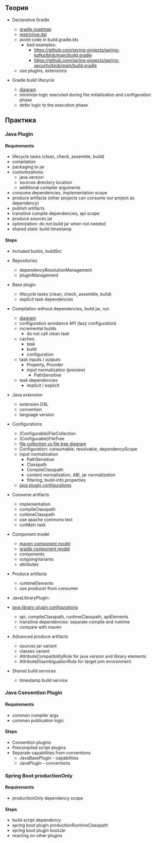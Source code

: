 ## Теория

- Declarative Gradle
  - [gradle roadmap](https://github.com/orgs/gradle/projects/31/views/1)
  - [restrictive dsl](https://blog.gradle.org/declarative-gradle)
  - avoid code in build.gradle.kts
    - bad examples:
      - https://github.com/spring-projects/spring-kafka/blob/main/build.gradle
      - https://github.com/spring-projects/spring-security/blob/main/build.gradle
  - use plugins, extensions

- Gradle build lifecycle
  - [diagram](images/build-lifecycle.png)
  - minimize logic executed during the initialization and configuration phase
  - defer logic to the execution phase

## Практика

### Java Plugin

#### Requirements
- lifecycle tasks (clean, check, assemble, build)
- compilation
- packaging to jar
- customizations:
  - java version
  - sources directory location
  - additional compiler arguments
- consume dependencies, implementation scope
- produce artifacts (other projects can consume our project as dependency)
- publish artifacts
- transitive compile dependencies, api scope
- produce sources jar
- optimization: do not build jar when not needed
- shared state: build timestamp

#### Steps
- Included builds, buildSrc

- Repositories
  - dependencyResolutionManagement
  - pluginManagement

- Base plugin
  - lifecycle tasks (clean, check, assemble, build)
  - explicit task dependencies

- Compilation without dependencies, build jar, run
  - [diagram](images/task-inputs-outputs.png)
  - configuration avoidance API (lazy configuration)
  - incremental builds
    - do not call clean task
  - caches:
    - task
    - build
    - configuration
  - task inputs / outputs
    - Property, Provider
    - input normalization (preview)
      - PathSensitive
  - task dependencies
    - implicit / explicit

- Java extension
  - extension DSL
  - convention
  - language version

- Configurations
  - (Configurable)FileCollection
  - (Configurable)FileTree
  - [file collection vs file tree diagram](images/file-collection-vs-file-tree.png)
  - Configuration: consumable, resolvable, dependencyScope
  - input normalization
    - PathSensitive
    - Classpath
    - CompileClasspath
    - content normalization, ABI, jar normalization
    - filtering, build-info.properties
  - [java plugin configurations](images/java-plugin-configurations.png)

- Consume artifacts
  - implementation
  - compileClasspath
  - runtimeClasspath
  - use apache commons text
  - runMain task

- Component model
  - [maven component model](images/component-model-maven.png)
  - [gradle component model](images/component-model-gradle.png)
  - components
  - outgoingVariants
  - attributes

- Produce artifacts
  - runtimeElements
  - use producer from consumer

- JavaLibraryPlugin:
- [java library plugin configurations](images/java-library-plugin-configurations.png)
  - api, compileClasspath, runtimeClasspath, apiElements
  - transitive dependencies: separate compile and runtime
  - compare with maven

- Advanced produce artifacts
  - sources jar variant
  - classes variant
  - AttributeCompatibilityRule for java version and library elements
  - AttributeDisambiguationRule for target jvm environment

- Shared build services
  - timestamp build service

### Java Convention Plugin

#### Requirements
- common compiler args
- common publication logic

#### Steps

- Convention plugins
- Precompiled script plugins
- Separate capabilities from conventions
  - JavaBasePlugin - capabilities
  - JavaPlugin - conventions

### Spring Boot productionOnly

#### Requirements

- productionOnly dependency scope

#### Steps

- build script dependency
- spring boot plugin productionRuntimeClasspath
- spring boot plugin bootJar
- reacting on other plugins
